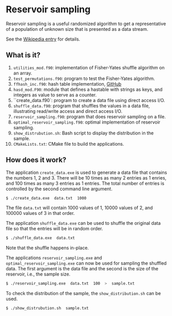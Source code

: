 # Reservoir sampling

Reservoir sampling is a useful randomized algorithm to get a representative
of a population of unknown size that is presented as a data stream.

See the [Wikipedia entry](https://en.wikipedia.org/wiki/Reservoir_sampling)
for details.

## What is it?

1. `utilities_mod.f90`: implementation of Fisher-Yates shuffle algorithm
   on an array.
1. `test_permutations.f90`: program to test the Fisher-Yates algorithm.
1. `ffhash_inc.f90`: hash table implementation,
   [GitHub](https://github.com/jannisteunissen/ffhash)
1. `hasd_mod.F90`: module that defines a hastable with strings as keys, and
   integers as value to serve as a counter.
1. ``create_data.f90`: program to create a data file using direct access I/O.
1. `shuffle_data.f90`: program that shuffles the values in a data file,
   illustrating read/write access and direct access I/O.
1. `reservoir_sampling.f90`: program that does reservoir sampling on a file.
1. `optimal_reservoir_sampling.f90`: optimal implementation of reservoir
   sampling.
1. `show_distrubution.sh`: Bash script to display the distribution in
   the sample.
1. `CMakeLists.txt`: CMake file to build the applications.


## How does it work?

The application `create_data.exe` is used to generate a data file that
contains the numbers 1, 2 and 3.  There will be 10 times as many 2 entries
as 1 enries, and 100 times as many 3 entries as 1 entries.
The total number of entries is controlled by the second command line
argument.

```bash
$ ./create_data.exe  data.txt  1000
```

The file `data.txt` will contain 1000 values of 1, 10000 values of 2,
and 100000 values of 3 in that order.

The application `shuffle_data.exe` can be used to shuffle the original
data file so that the entries will be in random order.

```bash
$ ./shuffle_data.exe  data.txt
```

Note that the shuffle happens in-place.

The applications `reservoir_sampling.exe` and `optimal_reservoir_sampling.exe`
can now be used for sampling the shuffled data.  The first argument is the
data file and the second is the size of the reservoir, i.e., the sample size.

```bash
$ ./reservoir_sampling.exe  data.txt  100  >  sample.txt
```

To check the distribution of the sample, the `show_distribution.sh` can be
used.

```bash
$ ./show_distrubution.sh  sample.txt
```
